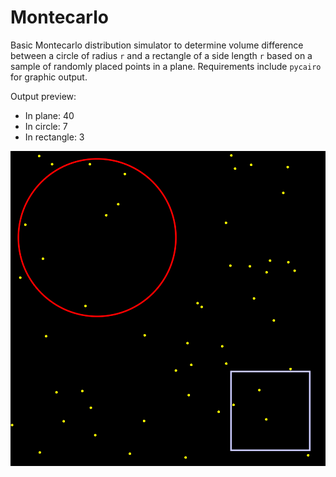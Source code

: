 # Montecarlo
Basic Montecarlo distribution simulator to determine volume difference between a circle of radius `r` and a rectangle of a side length `r` based on a sample of randomly placed points in a plane. Requirements include `pycairo` for graphic output.

Output preview: 
- In plane: 40
- In circle: 7
- In rectangle: 3

![montecarlo](montecarlo.png)
